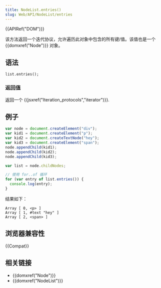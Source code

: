 ```yaml
---
title: NodeList.entries()
slug: Web/API/NodeList/entries
---
```


{{APIRef("DOM")}}

该方法返回一个迭代协议，允许遍历此对象中包含的所有键/值。该值也是一个{{domxref("Node")}} 对象。

## 语法

```
list.entries();
```

### 返回值

返回一个 {{jsxref("Iteration_protocols","iterator")}}.

## 例子

```js
var node = document.createElement("div");
var kid1 = document.createElement("p");
var kid2 = document.createTextNode("hey");
var kid3 = document.createElement("span");
node.appendChild(kid1);
node.appendChild(kid2);
node.appendChild(kid3);

var list = node.childNodes;

// 使用 for..of 循环
for (var entry of list.entries()) {
  console.log(entry);
}
```

结果如下：

```
Array [ 0, <p> ]
Array [ 1, #text "hey" ]
Array [ 2, <span> ]
```

## 浏览器兼容性

{{Compat}}

## 相关链接

- {{domxref("Node")}}
- {{domxref("NodeList")}}
